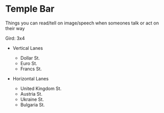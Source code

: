 # Temple Bar

Things you can read/tell on image/speech when someones talk or act on their way

Gird: 3x4

* Vertical Lanes
    - Dollar St.
    - Euro St.
    - Francs St.

* Horizontal Lanes
    - United Kingdom St.
    - Austria St.
    - Ukraine St.
    - Bulgaria St.

